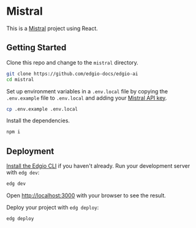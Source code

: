 # Mistral

This is a [Mistral](https://mistral.ai/) project using React.

## Getting Started

Clone this repo and change to the `mistral` directory. 

```bash
git clone https://github.com/edgio-docs/edgio-ai
cd mistral
```

Set up environment variables in a `.env.local` file by copying the `.env.example` file to `.env.local` and adding your [Mistral API key](https://docs.mistral.ai/#api-access).

```bash
cp .env.example .env.local
```

Install the dependencies.

```bash
npm i
```

## Deployment

[Install the Edgio CLI](https://docs.edg.io/guides/v7/develop/cli) if you haven't already. Run your development server with `edg dev`:

```bash
edg dev
```

Open [http://localhost:3000](http://localhost:3000) with your browser to see the result.

Deploy your project with `edg deploy`:

```bash
edg deploy
```